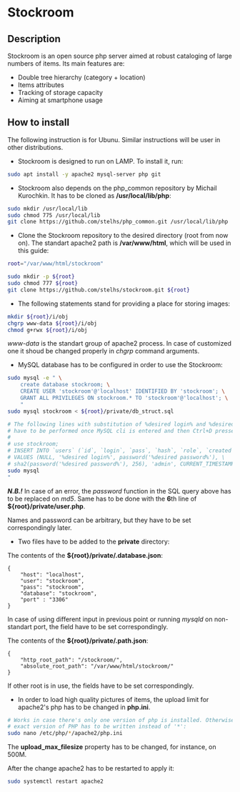 Stockroom
=========


Description
-----------

Stockroom is an open source php server aimed at robust cataloging of large
numbers of items. Its main features are:

- Double tree hierarchy (category + location)
- Items attributes
- Tracking of storage capacity
- Aiming at smartphone usage


How to install
--------------

The following instruction is for Ubunu. Similar instructions will be user
in other distributions.

- Stockroom is designed to run on LAMP. To install it, run:
```sh
sudo apt install -y apache2 mysql-server php git
```

- Stockroom also depends on the php_common repository by Michail Kurochkin. It
has to be cloned as **/usr/local/lib/php**:

```sh
sudo mkdir /usr/local/lib
sudo chmod 775 /usr/local/lib
git clone https://github.com/stelhs/php_common.git /usr/local/lib/php
```

- Clone the Stockroom repository to the desired directory (root from now on).
The standart apache2 path is **/var/www/html**, which will be used in this guide:

```sh
root="/var/www/html/stockroom"

sudo mkdir -p ${root}
sudo chmod 777 ${root}
git clone https://github.com/stelhs/stockroom.git ${root}
```

- The following statements stand for providing a place for storing images:

```sh
mkdir ${root}/i/obj
chgrp www-data ${root}/i/obj
chmod g+rwx ${root}/i/obj
```

*www-data* is the standart group of apache2 process. In case of customized one
it shoud be changed properly in *chgrp* command arguments.

- MySQL database has to be configured in order to use the Stockroom:

```sh
sudo mysql -e " \
    create database stockroom; \
    CREATE USER 'stockroom'@'localhost' IDENTIFIED BY 'stockroom'; \
    GRANT ALL PRIVILEGES ON stockroom.* TO 'stockroom'@'localhost'; \
    "
sudo mysql stockroom < ${root}/private/db_struct.sql

# The following lines with substitution of %desired login% and %desired password%
# have to be performed once MySQL cli is entered and then Ctrl+D pressed:
#
# use stockroom;
# INSERT INTO `users` (`id`, `login`, `pass`, `hash`, `role`, `created`) \
# VALUES (NULL, '%desired login%', password('%desired password%'), \
# sha2(password('%desired password%'), 256), 'admin', CURRENT_TIMESTAMP);
sudo mysql
"
```

***N.B.!*** In case of an error, the *password* function in the SQL query above has to
be replaced on *md5*. Same has to be done with the **6**th line of
**${root}/private/user.php**.

Names and password can be arbitrary, but they have to be set correspondingly
later.

- Two files have to be added to the **private** directory:

The contents of the **${root}/private/.database.json**:
```text
{
    "host": "localhost",
    "user": "stockroom",
    "pass": "stockroom",
    "database": "stockroom",
    "port" : "3306"
}

```

In case of using different input in previous point or running *mysqld* on
non-standart port, the field have to be set correspondingly.

The contents of the **${root}/private/.path.json**:
```text
{
    "http_root_path": "/stockroom/",
    "absolute_root_path": "/var/www/html/stockroom/"
}
```

If other root is in use, the fields have to be set correspondingly.

- In order to load high quality pictures of items, the upload limit for
apache2's php has to be changed in **php.ini**.

```sh
# Works in case there's only one version of php is installed. Otherwise, the
# exact version of PHP has to be written instead of '*':
sudo nano /etc/php/*/apache2/php.ini
```

The **upload_max_filesize** property has to be changed, for instance, on 500M.

After the change apache2 has to be restarted to apply it:
```sh
sudo systemctl restart apache2
```
